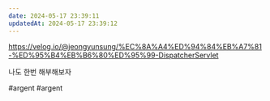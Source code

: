 ```yaml
---
date: 2024-05-17 23:39:11
updatedAt: 2024-05-17 23:39:12
---
```

https://velog.io/@jeongyunsung/%EC%8A%A4%ED%94%84%EB%A7%81-%ED%95%B4%EB%B6%80%ED%95%99-DispatcherServlet

나도 한번 해부해보자

#argent 
#argent 